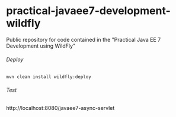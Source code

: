 practical-javaee7-development-wildfly
=====================================

Public repository for code contained in the "Practical Java EE 7 Development using WildFly"

###### Deploy
```shell
mvn clean install wildfly:deploy
```
###### Test
http://localhost:8080/javaee7-async-servlet
